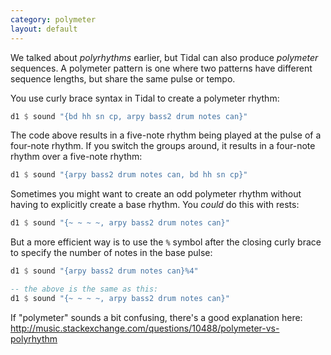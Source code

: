 ```yaml
---
category: polymeter
layout: default
---
```


We talked about _polyrhythms_ earlier, but Tidal can also produce
_polymeter_ sequences. A polymeter pattern is one where two patterns
have different sequence lengths, but share the same pulse or tempo.

You use curly brace syntax in Tidal to create a polymeter rhythm:

```haskell
d1 $ sound "{bd hh sn cp, arpy bass2 drum notes can}"
```

The code above results in a five-note rhythm being played at the pulse of
a four-note rhythm. If you switch the groups around, it results in a
four-note rhythm over a five-note rhythm:

```haskell
d1 $ sound "{arpy bass2 drum notes can, bd hh sn cp}"
```

Sometimes you might want to create an odd polymeter rhythm without having to
explicitly create a base rhythm. You _could_ do this with rests:

```haskell
d1 $ sound "{~ ~ ~ ~, arpy bass2 drum notes can}"
```

But a more efficient way is to use the `%` symbol after the closing curly
brace to specify the number of notes in the base pulse:

```haskell
d1 $ sound "{arpy bass2 drum notes can}%4"

-- the above is the same as this:
d1 $ sound "{~ ~ ~ ~, arpy bass2 drum notes can}"
```

If "polymeter" sounds a bit confusing, there's a good explanation here:
http://music.stackexchange.com/questions/10488/polymeter-vs-polyrhythm
